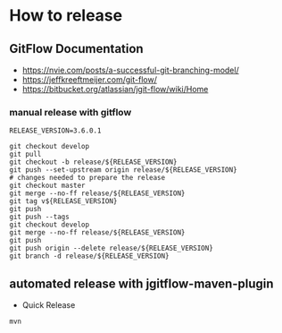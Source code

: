 # How to release
## GitFlow Documentation
* https://nvie.com/posts/a-successful-git-branching-model/
* https://jeffkreeftmeijer.com/git-flow/
* https://bitbucket.org/atlassian/jgit-flow/wiki/Home

### manual release with gitflow
```
RELEASE_VERSION=3.6.0.1

git checkout develop
git pull
git checkout -b release/${RELEASE_VERSION}
git push --set-upstream origin release/${RELEASE_VERSION}
# changes needed to prepare the release
git checkout master
git merge --no-ff release/${RELEASE_VERSION}
git tag v${RELEASE_VERSION}
git push
git push --tags
git checkout develop
git merge --no-ff release/${RELEASE_VERSION}
git push
git push origin --delete release/${RELEASE_VERSION}
git branch -d release/${RELEASE_VERSION}
```
## automated release with jgitflow-maven-plugin
* Quick Release
```
mvn 
```